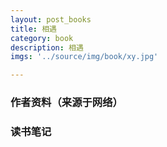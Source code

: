 ```yaml
---
layout: post_books
title: 相遇
category: book
description: 相遇
imgs: '../source/img/book/xy.jpg'

---
```

### 作者资料（来源于网络）


### 读书笔记
 